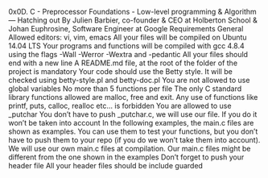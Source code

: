 0x0D. C - Preprocessor
 Foundations - Low-level programming & Algorithm ― Hatching out
  By Julien Barbier, co-founder & CEO at Holberton School & Johan Euphrosine, Software Engineer at Google
  Requirements
  General
  Allowed editors: vi, vim, emacs
  All your files will be compiled on Ubuntu 14.04 LTS
  Your programs and functions will be compiled with gcc 4.8.4 using the flags -Wall -Werror -Wextra and -pedantic
  All your files should end with a new line
  A README.md file, at the root of the folder of the project is mandatory
  Your code should use the Betty style. It will be checked using betty-style.pl and betty-doc.pl
  You are not allowed to use global variables
  No more than 5 functions per file
  The only C standard library functions allowed are malloc, free and exit. Any use of functions like printf, puts, calloc, realloc etc… is forbidden
  You are allowed to use _putchar
  You don’t have to push _putchar.c, we will use our file. If you do it won’t be taken into account
  In the following examples, the main.c files are shown as examples. You can use them to test your functions, but you don’t have to push them to your repo (if you do we won’t take them into account). We will use our own main.c files at compilation. Our main.c files might be different from the one shown in the examples
  Don’t forget to push your header file
  All your header files should be include guarded